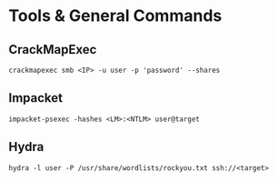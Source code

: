 # Tools & General Commands

## CrackMapExec

```shell
crackmapexec smb <IP> -u user -p 'password' --shares
```

## Impacket

```shell
impacket-psexec -hashes <LM>:<NTLM> user@target
```

## Hydra

```shell
hydra -l user -P /usr/share/wordlists/rockyou.txt ssh://<target>
```

